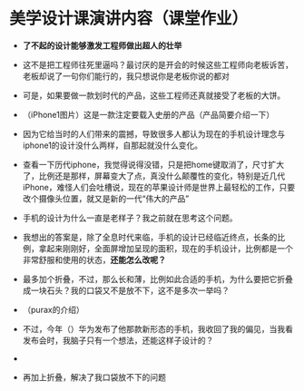 # 美学设计课演讲内容（课堂作业）

- **了不起的设计能够激发工程师做出超人的壮举** 

- 这不是把工程师往死里逼吗？最讨厌的是开会的时候这些工程师向老板诉苦，老板却说了一句你们能行的，我只想说你是老板你说的都对

- 可是，如果要做一款划时代的产品，这些工程师还真就接受了老板的大饼。

- （iPhone1图片）这是一款注定要载入史册的产品（产品简要介绍一下）

- 因为它给当时的人们带来的震撼，导致很多人都认为现在的手机设计理念与iphone1的设计没什么两样，自那起就没什么变化。

- 查看一下历代iphone，我觉得说得没错，只是把home键取消了，尺寸扩大了，比例还是那样，屏幕变大了点，真没什么颠覆性的变化，特别是近几代iPhone，难怪人们会吐槽说，现在的苹果设计师是世界上最轻松的工作，只要改个摄像头位置，就又是新的一代“伟大的产品”

- 手机的设计为什么一直是老样子？我之前就在思考这个问题。

- 我想出的答案是，除了全息时代来临，手机的设计已经临近终点，长条的比例，拿起来刚刚好，全面屏增加呈现的面积，现在的手机设计，比例都是一个非常舒服和使用的状态，**还能怎么改呢？** 

- 最多加个折叠，不过，那么长和薄，比例如此合适的手机，为什么要把它折叠成一块石头？我的口袋又不是放不下，这不是多次一举吗？

- （purax的介绍）
- 不过，今年（）华为发布了他那款新形态的手机，我收回了我的偏见，当我看发布会时，我脑子只有一个想法，还能这样子设计的？
- 

- 再加上折叠，解决了我口袋放不下的问题
